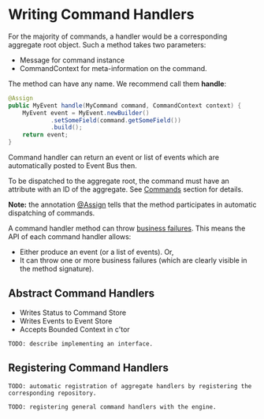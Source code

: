 # Writing Command Handlers


For the majority of commands, a handler would be a corresponding aggregate root object. Such a method takes two parameters: 
* Message for command instance
* CommandContext for meta-information on the command. 

The method can have any name. We recommend call them **handle**:

```java
@Assign
public MyEvent handle(MyCommand command, CommandContext context) {
    MyEvent event = MyEvent.newBuilder()
            .setSomeField(command.getSomeField())
            .build();
    return event;
}
```
Command handler can return an event or list of events which are automatically posted to Event Bus then.

To be dispatched to the aggregate root, the command must have an attribute with an ID of the aggregate. See [Commands](../biz-model/commands.md) section for details.

**Note:** the annotation [@Assign](https://github.com/SpineEventEngine/core-java/blob/dc073660ee72af118f036fcb2768e511223908d7/server/src/main/java/org/spine3/server/Assign.java) tells that the method participates in automatic dispatching of commands. 

A command handler method can throw [business failures](../biz-model/failures.md). This means the API of each command handler allows:

* Either produce an event (or a list of events). Or,
* It can throw one or more business failures (which are clearly visible in the method signature).

## Abstract Command Handlers
* Writes Status to Command Store
* Writes Events to Event Store
* Accepts Bounded Context in c'tor

`TODO: describe implementing an interface.`

## Registering Command Handlers

`TODO: automatic registration of aggregate handlers by registering the corresponding repository.`

`TODO: registering general command handlers with the engine.`


